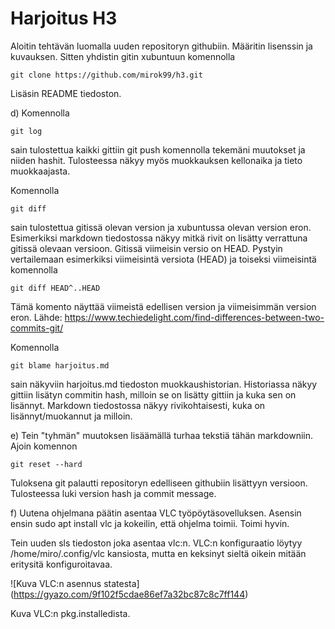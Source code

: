 # Harjoitus H3

Aloitin tehtävän luomalla uuden repositoryn githubiin. Määritin lisenssin ja kuvauksen. Sitten yhdistin gitin xubuntuun komennolla 

	git clone https://github.com/mirok99/h3.git

Lisäsin README tiedoston.

d) Komennolla

	git log

sain tulostettua kaikki gittiin git push komennolla tekemäni muutokset ja niiden hashit. Tulosteessa näkyy myös muokkauksen kellonaika ja tieto muokkaajasta.

Komennolla

	git diff

sain tulostettua gitissä olevan version ja xubuntussa olevan version eron. Esimerkiksi markdown tiedostossa näkyy mitkä rivit on lisätty verrattuna gitissä olevaan versioon. Gitissä viimeisin versio on HEAD. Pystyin vertailemaan esimerkiksi viimeisintä versiota (HEAD) ja toiseksi viimeisintä komennolla

	git diff HEAD^..HEAD

Tämä komento näyttää viimeistä edellisen version ja viimeisimmän version eron. Lähde: https://www.techiedelight.com/find-differences-between-two-commits-git/

Komennolla

	git blame harjoitus.md

sain näkyviin harjoitus.md tiedoston muokkaushistorian. Historiassa näkyy gittiin lisätyn commitin hash, milloin se on lisätty gittiin ja kuka sen on lisännyt. Markdown tiedostossa näkyy rivikohtaisesti, kuka on lisännyt/muokannut ja milloin.

e) Tein "tyhmän" muutoksen lisäämällä turhaa tekstiä tähän markdowniin. Ajoin komennon

	git reset --hard

Tuloksena git palautti repositoryn edelliseen githubiin lisättyyn versioon. Tulosteessa luki version hash ja commit message.

f) Uutena ohjelmana päätin asentaa VLC työpöytäsovelluksen. Asensin ensin sudo apt install vlc ja kokeilin, että ohjelma toimii. Toimi hyvin.

Tein uuden sls tiedoston joka asentaa vlc:n. VLC:n konfiguraatio löytyy /home/miro/.config/vlc kansiosta, mutta en keksinyt sieltä oikein mitään eritysitä konfiguroitavaa.

![Kuva VLC:n asennus statesta] (https://gyazo.com/9f102f5cdae86ef7a32bc87c8c7ff144)

Kuva VLC:n pkg.installedista.
